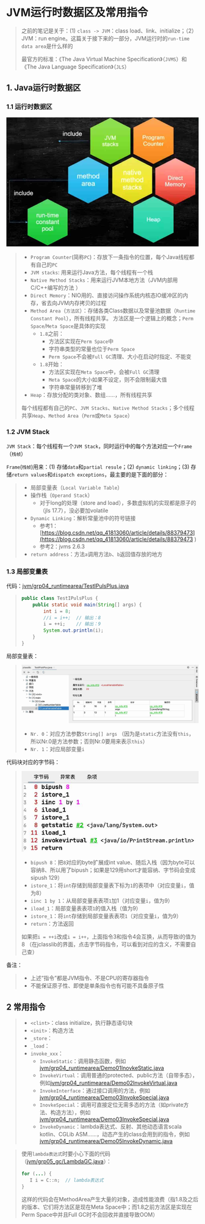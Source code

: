 # JVM运行时数据区及常用指令

> 之前的笔记是关于：(1) `class -> JVM`：class load、link、initialize；（2）JVM：run engine。这篇关于接下来的一部分，JVM运行时的`run-time data area`是什么样的 
> 
> 最官方的标准：《The Java Virtual Machine Specification》（`JVMS`）和《The Java Language Specification》（`JLS`）

## 1. Java运行时数据区

### 1.1 运行时数据区

 ![](https://raw.githubusercontent.com/kenfang119/pics/main/490_jvm/jvm_runtime_data_areas.jpg)
 
> * `Program Counter`(简称`PC`)：存放下一条指令的位置，每个Java线程都有自己的`PC`
> * `JVM stacks`:  用来运行Java方法，每个线程有一个栈
> * `Native Method Stacks`：用来运行JVM本地方法（JVM内部用C/C++编写的方法 ）
> * `Direct Memory`：NIO用的、直接访问操作系统内核态IO缓冲区的内存，省去向JVM内存拷贝的过程
> * `Method Area`（`方法区`）：存储各类Class数据以及常量池数据（`Runtime Constant Pool`），所有线程共享。 方法区是一个逻辑上的概念；`Perm Space`/`Meta Space`是具体的实现
> 	* `1.8`之前：
> 		* 方法区实现在`Perm Space`中
> 		* 字符串类型的常量也位于`Perm Space`
> 		* `Perm Space`不会被`Full GC`清理、大小在启动时指定、不能变
> 	* `1.8`开始：
> 		* 方法区实现在`Meta Space`中，会被`Full GC`清理
> 		* `Meta Space`的大小如果不设定，则不会限制最大值
> 		* 字符串常量转移到了堆
> * `Heap`：存放分配的类对象、数组……，所有线程共享 
> 
> 每个线程都有自己的`PC`、`JVM Stacks`、`Native Method Stacks`；多个线程共享`Heap`、`Method Area`（`Perm`或`Meta Space`）

### 1.2 JVM Stack

`JVM Stack`：每个线程有一个`JVM Stack`，同时运行中的每个方法对应一个`Frame`（`栈帧`）

`Frame`(`栈帧`)用来：(1) 存储`data`和`partial resule`；(2) `dynamic linking`；(3) 存储`return values`和`dispatch exceptions`，最主要的是下面的部分：

> * 局部变量表（`Local Variable Table`）
> * 操作栈（`Operand Stack`）
> 	* 对于long的处理（store and load），多数虚拟机的实现都是原子的（jls 17.7），没必要加volatile
> * `Dynamic Linking`：解析常量池中的符号链接
>	* 参考1：[https://blog.csdn.net/qq_41813060/article/details/88379473](https://blog.csdn.net/qq_41813060/article/details/88379473 )
>	* 参考2：jvms 2.6.3
> * `return address`：方法`a`调用方法`b`、`b`返回值存放的地方

### 1.3 局部变量表

代码：[jvm/grp04_runtimearea/TestIPulsPlus.java](../demos/src/com/javaprojref/jvm/grp04_runtimearea/TestIPulsPlus.java) 

> ~~~java
> public class TestIPulsPlus {
>     public static void main(String[] args) {
>         int i = 8;
>         //i = i++;  // 输出：8
>         i = ++i;    // 输出：9
>         System.out.println(i);
>     }
> }
> ~~~

局部变量表：

> ![](https://raw.githubusercontent.com/kenfang119/pics/main/490_jvm/jvm_local_variable_table.jpg)
> 
> * `Nr. 0`：对应方法参数`String[] args` （因为是`static`方法没有`this`，所以Nr.0是方法参数；否则Nr.0要用来表示`this`）
> * `Nr. 1`：对应局部变量`i`

代码块对应的字节码：

> ![](https://raw.githubusercontent.com/kenfang119/pics/main/490_jvm/jvm_method_byte_code.jpg)
> 
> * `bipush 8`：把`8`对应的byte扩展成int value、随后入栈（因为byte可以容纳8、所以用了bipush；如果是129用short才能容纳、字节码会变成sipush 129）
> * `istore_1`：将`int`存储到局部变量表下标为`1`的表项中（对应变量`i`，值为8）
> * `iinc 1 by 1`：从局部变量表表项`1`加1（对应变量`i`，值为9）
> * `iload_1`：局部变量表表项`1`的值入栈（值为9）
> * `istore_1`：将`int`存储到局部变量表表项`1`（对应变量`i`，值为9）
> * `return`：方法返回
> 
> 如果把`i = ++i`改成`i = i++`，上面指令3和指令4会互换，从而导致i的值为8 （在jclasslib的界面，点击字节码指令，可以看到对应的含义，不需要自己查）

备注：

> * 上述“指令”都是JVM指令、不是CPU的寄存器指令
> * 不能保证原子性、即使是单条指令也有可能不具备原子性

## 2 常用指令

> * `<clint>`：class initialize，执行静态语句块
> * `<init>`：构造方法
> * `_store`：
> * `_load`： 
> * `invoke_xxx`：
>	* `InvokeStatic`：调用静态函数，例如[jvm/grp04_runtimearea/Demo01InovkeStatic.java](../demos/src/com/javaprojref/jvm/grp04_runtimearea/Demo01InovkeStatic.java)
>	* `InvokeVirtual`：调用普通的protected、public方法（自带多态），例如[jvm/grp04_runtimearea/Demo02InvokeVirtual.java](../demos/src/com/javaprojref/jvm/grp04_runtimearea/Demo02InvokeVirtual.java)
>	* `InvokeInterface`：通过接口调用的方法，例如[jvm/grp04_runtimearea/Demo03InvokeSpecial.java](../demos/src/com/javaprojref/jvm/grp04_runtimearea/Demo03InvokeSpecial.java)
>	* `InovkeSpecial`：调用可直接定位无需多态的方法（如private方法、构造方法），例如[jvm/grp04_runtimearea/Demo03InvokeSpecial.java](../demos/src/com/javaprojref/jvm/grp04_runtimearea/Demo03InvokeSpecial.java)
>	* `InvokeDynamic`：lambda表达式、反射、其他动态语言scala kotlin、CGLib ASM……，动态产生的class会用到的指令，例如[jvm/grp04_runtimearea/Demo05InvokeDynamic.java](../demos/src/com/javaprojref/jvm/grp04_runtimearea/Demo05InvokeDynamic.java)

> 使用`lambda表达式`时要小心下面的代码（[jvm/grp05_gc/LambdaGC.java](../demos/src/com/javaprojref/jvm/grp05_gc/LambdaGC.java)）：
> 
> ~~~java
> for (...) {
> 	 I i = C::n;  // lambda表达式
> }
> ~~~
> 
> 这样的代码会在MethodArea产生大量的对象，造成性能浪费（指1.8及之后的版本、它们将方法区是现在Meta Space中；而1.8之前方法区是实现在Perm Space中并且Full GC时不会回收并直接导致OOM）
